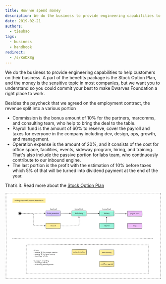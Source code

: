 ```yaml
---
title: How we spend money
description: We do the business to provide engineering capabilities to help customers on their business. A part of the benefits package is the Stock Option Plan, and the money is the sensitive topic in most companies, but we want you to understand so you could commit your best to make Dwarves Foundation a right place to work.
date: 2019-02-21
authors:
  - tieubao
tags:
  - business
  - handbook
redirect:
  - /s/KADX8g
---
```


We do the business to provide engineering capabilities to help customers on their business. A part of the benefits package is the Stock Option Plan, and the money is the sensitive topic in most companies, but we want you to understand so you could commit your best to make Dwarves Foundation a right place to work.

Besides the paycheck that we agreed on the employment contract, the revenue split into a various portion

- Commission is the bonus amount of 10% for the partners, marcomms, and consulting team, who help to bring the deal to the table.
- Payroll fund is the amount of 60% to reserve, cover the payroll and taxes for everyone in the company including dev, design, ops, growth, and management.
- Operation expense is the amount of 20%, and it consists of the cost for office space, facilities, events, sideway program, hiring, and training. That's also include the passive portion for labs team, who continuously contribute to our inbound engine.
- The last portion is the profit with the estimation of 10% before taxes which 5% of that will be turned into dividend payment at the end of the year.

That’s it. Read more about the [Stock Option Plan](stock-option-plan.md)

![](assets/revenue-distribution.webp)
